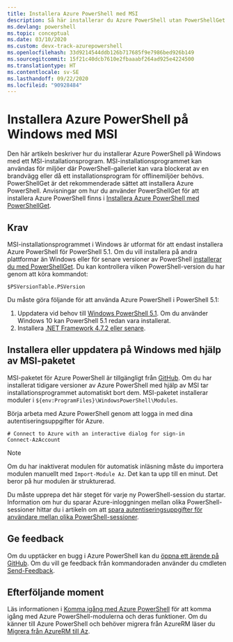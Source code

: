 ```yaml
---
title: Installera Azure PowerShell med MSI
description: Så här installerar du Azure PowerShell utan PowerShellGet med MSI
ms.devlang: powershell
ms.topic: conceptual
ms.date: 03/10/2020
ms.custom: devx-track-azurepowershell
ms.openlocfilehash: 33d9214544ddb126b717685f9e7986bed926b149
ms.sourcegitcommit: 15f21c40dcb7610e2fbaaabf264ad925e4224500
ms.translationtype: HT
ms.contentlocale: sv-SE
ms.lasthandoff: 09/22/2020
ms.locfileid: "90928484"
---
```

# <a name="install-azure-powershell-on-windows-with-msi"></a>Installera Azure PowerShell på Windows med MSI

Den här artikeln beskriver hur du installerar Azure PowerShell på Windows med ett MSI-installationsprogram. MSI-installationsprogrammet kan användas för miljöer där PowerShell-galleriet kan vara blockerat av en brandvägg eller då ett installationsprogram för offlinemiljöer behövs. PowerShellGet är det rekommenderade sättet att installera Azure PowerShell. Anvisningar om hur du använder PowerShellGet för att installera Azure PowerShell finns i [Installera Azure PowerShell med PowerShellGet](install-az-ps.md).

## <a name="requirements"></a>Krav

MSI-installationsprogrammet i Windows är utformat för att endast installera Azure PowerShell för PowerShell 5.1. Om du vill installera på andra plattformar än Windows eller för senare versioner av PowerShell [installerar du med PowerShellGet](install-az-ps.md). Du kan kontrollera vilken PowerShell-version du har genom att köra kommandot:

```powershell-interactive
$PSVersionTable.PSVersion
```

Du måste göra följande för att använda Azure PowerShell i PowerShell 5.1:

1. Uppdatera vid behov till [Windows PowerShell 5.1](/powershell/scripting/windows-powershell/install/installing-windows-powershell#upgrading-existing-windows-powershell). Om du använder Windows 10 kan PowerShell 5.1 redan vara installerat.
2. Installera [.NET Framework 4.7.2 eller senare](/dotnet/framework/install).

## <a name="install-or-update-on-windows-using-the-msi-package"></a>Installera eller uppdatera på Windows med hjälp av MSI-paketet

MSI-paketet för Azure PowerShell är tillgängligt från [GitHub](https://github.com/Azure/azure-powershell/releases/latest). Om du har installerat tidigare versioner av Azure PowerShell med hjälp av MSI tar installationsprogrammet automatiskt bort dem. MSI-paketet installerar moduler i `${env:ProgramFiles}\WindowsPowerShell\Modules`.

Börja arbeta med Azure PowerShell genom att logga in med dina autentiseringsuppgifter för Azure.

```powershell-interactive
# Connect to Azure with an interactive dialog for sign-in
Connect-AzAccount
```

> [!NOTE]
> Om du har inaktiverat modulen för automatisk inläsning måste du importera modulen manuellt med `Import-Module Az`. Det kan ta upp till en minut. Det beror på hur modulen är strukturerad.

Du måste upprepa det här steget för varje ny PowerShell-session du startar. Information om hur du sparar Azure-inloggningen mellan olika PowerShell-sessioner hittar du i artikeln om att [spara autentiseringsuppgifter för användare mellan olika PowerShell-sessioner](context-persistence.md).

## <a name="provide-feedback"></a>Ge feedback

Om du upptäcker en bugg i Azure PowerShell kan du [öppna ett ärende på GitHub](https://github.com/Azure/azure-powershell/issues). Om du vill ge feedback från kommandoraden använder du cmdleten [Send-Feedback](/powershell/module/az.accounts/send-feedback).

## <a name="next-steps"></a>Efterföljande moment

Läs informationen i [Komma igång med Azure PowerShell](get-started-azureps.md) för att komma igång med Azure PowerShell-modulerna och deras funktioner. Om du känner till Azure PowerShell och behöver migrera från AzureRM läser du [Migrera från AzureRM till Az](migrate-from-azurerm-to-az.md).
